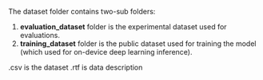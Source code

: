The dataset folder contains two-sub folders:

1) **evaluation_dataset** folder is the experimental dataset used for evaluations.
2) **training_dataset** folder is the public dataset used for training the model (which used for on-device deep learning inference).

.csv is the dataset
.rtf is data description 
